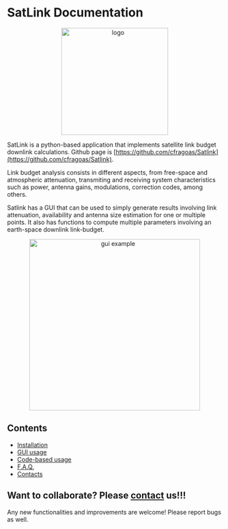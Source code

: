 # SatLink Documentation

<p align="center">
    <img src="..\images\home_logo.png" alt="logo" width="250"/>
</p>

SatLink is a python-based application that implements satellite link budget downlink 
calculations. Github page is [https://github.com/cfragoas/Satlink](https://github.com/cfragoas/Satlink). 

Link budget analysis consists in different aspects, from free-space and atmospheric attenuation, transmiting
and receiving system characteristics such as power, antenna gains, modulations, 
correction codes, among others.

Satlink has a GUI that can be used to simply generate results involving link attenuation, 
availability and antenna size estimation for one or multiple points. It also has functions to compute multiple 
parameters involving an earth-space downlink link-budget.

<p align="center">
    <img src="..\images\home_print.jpeg" alt="gui example" width="400"/>
</p>

## Contents

* [Installation](installation.md)
* [GUI usage](gui_use.md)
* [Code-based usage](code_use.md)
* [F.A.Q.](faq.md)
* [Contacts](contact.md)

## Want to collaborate? Please [contact](contact.md) us!!!
Any new functionalities and improvements are welcome! Please report bugs as well.

 